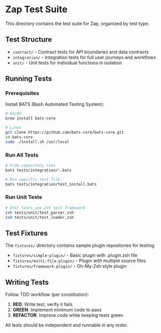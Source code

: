 # Zap Test Suite

This directory contains the test suite for Zap, organized by test type.

## Test Structure

- `contract/` - Contract tests for API boundaries and data contracts
- `integration/` - Integration tests for full user journeys and workflows
- `unit/` - Unit tests for individual functions in isolation

## Running Tests

### Prerequisites

Install BATS (Bash Automated Testing System):

```bash
# macOS
brew install bats-core

# Linux
git clone https://github.com/bats-core/bats-core.git
cd bats-core
sudo ./install.sh /usr/local
```

### Run All Tests

```bash
# From repository root
bats tests/integration/*.bats

# Run specific test file
bats tests/integration/test_install.bats
```

### Run Unit Tests

```bash
# Unit tests use Zsh test framework
zsh tests/unit/test_parser.zsh
zsh tests/unit/test_loader.zsh
```

## Test Fixtures

The `fixtures/` directory contains sample plugin repositories for testing:

- `fixtures/simple-plugin/` - Basic plugin with .plugin.zsh file
- `fixtures/multi-file-plugin/` - Plugin with multiple source files
- `fixtures/framework-plugin/` - Oh-My-Zsh style plugin

## Writing Tests

Follow TDD workflow (per constitution):
1. **RED**: Write test, verify it fails
2. **GREEN**: Implement minimum code to pass
3. **REFACTOR**: Improve code while keeping tests green

All tests should be independent and runnable in any order.
